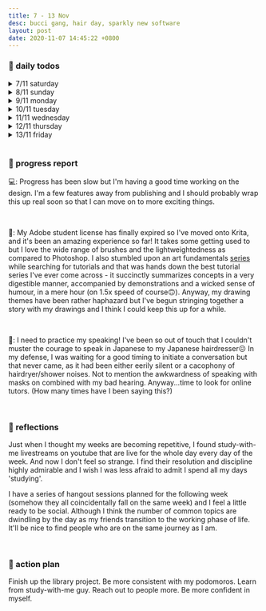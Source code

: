 ```yaml
---
title: 7 - 13 Nov
desc: bucci gang, hair day, sparkly new software
layout: post
date: 2020-11-07 14:45:22 +0800
---
```


<h3>📅 daily todos</h3>
<details>
<summary>7/11 saturday</summary>
<h3>7/11 saturday</h3>
<p>
📃 <b>to-do</b>
<ul>
    <li>japanese - 🔴 ◯ ◯ </li>
    <li class="done">art</li>
    <li class="done">guitar</li>
    <li class="done">workout</li>
</ul>
</p>
<br><br>
</details>

<details>
<summary>8/11 sunday</summary>
<h3>8/11 sunday</h3>
<p>
📃 <b>to-do</b>
<ul>
    <li class="done">japanese - 🔴🔴🔴  </li>
    <li class="done">art</li>
    <li class="done">guitar</li>
    <li class="done">workout - 45min stroll</li>
</ul>
</p>
<br><br>
</details>

<details>
<summary>9/11 monday</summary>
<h3>9/11 monday</h3>
<p>
📃 <b>to-do</b>
<ul>
    <li class="done">japanese - 🔴🔴  </li>
    <li class="done">art</li>
    <li class="done">workout</li>
    
</ul>
</p>
<br><br>
</details>

<details>
<summary>10/11 tuesday</summary>
<h3>10/11 tuesday</h3>
<p>
📃 <b>to-do</b>
<ul>
    <li>japanese - 🔴 🔴 ◯ </li>
    <li class="done">art</li>
    <li class="done">workout</li>
    <li>web dev - ◯ ◯ ◯ </li>
</ul>
</p>

<p>0:39: Didn't complete what I set out to do today but ended up binging on a painting tutorial series and I learnt so much within an hour! Tried applying what I've learnt while doing my piece today and failed tragically as my colours turned out horribly messed up as usual and my composition was rather cluttered with something to focus on in every corner. But I'm excited to see what more I can do with my shiny new knowledge in the future. 
</p>
<br><br>
</details>

<details>
<summary>11/11 wednesday</summary>
<h3>11/11 wednesday</h3>
<p>
📃 <b>to-do</b>
<ul>
    <li>web dev - ◯ ◯ ◯ </li>
    <li class="done">japanese - 🔴🔴🔴  </li>
    <li class="done">art</li>
    <li class="done">workout</li>
    
</ul>
</p>
<br><br>
</details>

<details>
<summary>12/11 thursday</summary>
<h3>12/11 thursday</h3>
<p>
📃 <b>to-do</b>
<ul>
    <li class="done">web dev - 🔴🔴🔴 </li>
    <li>japanese -  🔴◯ ◯   </li>
    <li class="done" >art</li>
    <li>workout</li>
    
</ul>
</p>
<br><br>
</details>

<details>
<summary>13/11 friday</summary>
<h3>13/11 friday</h3>
<p>
📃 <b>to-do</b>
<ul>
    <li class="done">web dev - 🔴🔴 </li>
    <li>japanese -  ◯ ◯   </li>
    <li class="done" >art</li>
    
</ul>
</p>
<br><br>
</details>

<br>

<h3>🧾 progress report</h3>

<p>
💻: Progress has been slow but I'm having a good time working on the design. I'm a few features away from publishing and I should probably wrap this up real soon so that I can move on to more exciting things. 
</p>
<br>
<p>
🎨: My Adobe student license has finally expired so I've moved onto Krita, and it's been an amazing experience so far! It takes some getting used to but I love the wide range of brushes and the lightweightedness as compared to Photoshop. I also stumbled upon an art fundamentals <a href="https://www.youtube.com/playlist?list=PLLmXZMqb_9sbNLM83NrM005vRQHw1yTKn" target="_blank">series</a> while searching for tutorials and that was hands down the best tutorial series I've ever come across - it succinctly summarizes concepts in a very digestible manner, accompanied by demonstrations and a wicked sense of humour, in a mere hour (on 1.5x speed of course🙃). Anyway, my drawing themes have been rather haphazard but I've begun stringing together a story with my drawings and I think I could keep this up for a while. 
</p>
<br>
<p>
💬: I need to practice my speaking! I've been so out of touch that I couldn't muster the courage to speak in Japanese to my Japanese hairdresser😖 In my defense, I was waiting for a good timing to initiate a conversation but that never came, as it had been either eerily silent or a cacophony of hairdryer/shower noises. Not to mention the awkwardness of speaking with masks on combined with my bad hearing. Anyway...time to look for online tutors. (How many times have I been saying this?)

</p>

<br>
<h3>💭 reflections</h3>
<p>
Just when I thought my weeks are becoming repetitive, I found study-with-me livestreams on youtube that are live for the whole day every day of the week. And now I don't feel so strange. I find their resolution and discipline highly admirable and I wish I was less afraid to admit I spend all my days 'studying'.  
</p>
<p>
I have a series of hangout sessions planned for the following week (somehow they all coincidentally fall on the same week) and I feel a little ready to be social. Although I think the number of common topics are dwindling by the day as my friends transition to the working phase of life. It'll be nice to find people who are on the same journey as I am.
</p>

<br>
<h3>🚀 action plan</h3>
<p>
Finish up the library project. Be more consistent with my podomoros. Learn from study-with-me guy. Reach out to people more. Be more confident in myself. 
</p>
